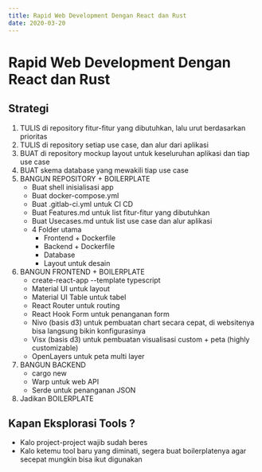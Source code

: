 ```yaml
---
title: Rapid Web Development Dengan React dan Rust
date: 2020-03-20
---
```

# Rapid Web Development Dengan React dan Rust

## Strategi
1. TULIS di repository fitur-fitur yang dibutuhkan, lalu urut berdasarkan prioritas
2. TULIS di repository setiap use case, dan alur dari aplikasi 
3. BUAT di repository mockup layout untuk keseluruhan aplikasi dan tiap use case
4. BUAT skema database yang mewakili tiap use case
5. BANGUN REPOSITORY + BOILERPLATE
   - Buat shell inisialisasi app
   - Buat docker-compose.yml
   - Buat .gitlab-ci.yml untuk CI CD
   - Buat Features.md untuk list fitur-fitur yang dibutuhkan
   - Buat Usecases.md untuk list use case dan alur aplikasi
   - 4 Folder utama
     - Frontend + Dockerfile
     - Backend + Dockerfile
     - Database
     - Layout untuk desain
6. BANGUN FRONTEND + BOILERPLATE
   - create-react-app --template typescript
   - Material UI untuk layout 
   - Material UI Table untuk tabel
   - React Router untuk routing
   - React Hook Form untuk penanganan form
   - Nivo (basis d3) untuk pembuatan chart secara cepat, di websitenya bisa langsung bikin konfigurasinya
   - Visx (basis d3) untuk pembuatan visualisasi custom + peta (highly customizable)
   - OpenLayers untuk peta multi layer
7. BANGUN BACKEND
   - cargo new
   - Warp untuk web API
   - Serde untuk penanganan JSON 
8. Jadikan BOILERPLATE

## Kapan Eksplorasi Tools ?
- Kalo project-project wajib sudah beres
- Kalo ketemu tool baru yang diminati, segera buat boilerplatenya agar secepat mungkin bisa ikut digunakan
